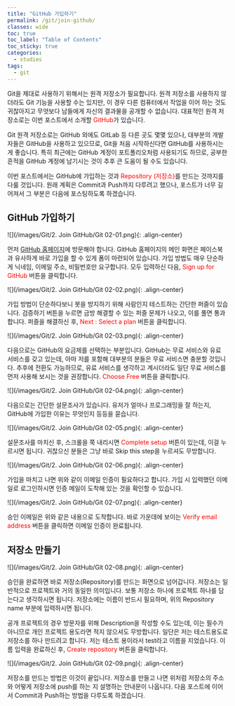 ```yaml
---
title: "GitHub 가입하기"
permalink: /git/join-github/
classes: wide
toc: true
toc_label: "Table of Contents"
toc_sticky: true
categories:
  - studies
tags:
  - git
---
```


Git을 제대로 사용하기 위해서는 원격 저장소가 필요합니다. 원격 저장소를 사용하지 않더라도 Git 기능을 사용할 수는 있지만, 이 경우 다른 컴퓨터에서 작업을 이어 하는 것도 귀찮아지고 무엇보다 남들에게 자신의 결과물을 공개할 수 없습니다. 대표적인 원격 저장소로는 이번 포스트에서 소개할 <span style="color:red">GitHub</span>가 있습니다.

Git 원격 저장소로는 GitHub 외에도 GitLab 등 다른 곳도 몇몇 있으나, 대부분의 개발자들은 GitHub을 사용하고 있으므로, Git을 처음 시작하신다면 GitHub를 사용하시는 게 좋습니다. 특히 최근에는 GitHub 계정이 포트폴리오처럼 사용되기도 하므로, 공부한 흔적을 GitHub 계정에 남기시는 것이 추후 큰 도움이 될 수도 있습니다.

이번 포스트에서는 GitHub에 가입하는 것과 <span style="color:red">Repository (저장소)</span>를 만드는 것까지를 다룰 것입니다. 원래 계획은 Commit과 Push까지 다루려고 했으나, 포스트가 너무 길어져서 그 부분은 다음에 포스팅하도록 하겠습니다.

## GitHub 가입하기

![](/images/Git/2. Join GitHub/Git 02-01.png){: .align-center}

먼저 [GitHub 홈페이지](https://github.com/)에 방문해야 합니다. GitHub 홈페이지의 메인 화면은 페이스북과 유사하게 바로 가입을 할 수 있게 폼이 마련되어 있습니다. 가입 방법도 매우 단순하게 닉네임, 이메일 주소, 비밀번호만 요구합니다. 모두 입력하신 다음, <span style="color:red">Sign up for GitHub</span> 버튼을 클릭합니다.

![](/images/Git/2. Join GitHub/Git 02-02.png){: .align-center}

가입 방법이 단순하다보니 봇을 방지하기 위해 사람인지 테스트하는 간단한 퍼즐이 있습니다. 검증하기 버튼을 누르면 금방 해결할 수 있는 퍼즐 문제가 나오고, 이를 풀면 통과합니다. 퍼즐을 해결하신 후, <span style="color:red">Next : Select a plan</span> 버튼을 클릭합니다.

![](/images/Git/2. Join GitHub/Git 02-03.png){: .align-center}

다음으로는 GitHub의 요금제를 선택하는 부분입니다. GitHub는 무료 서비스와 유료 서비스를 갖고 있는데, 아마 저를 포함해 대부분의 분들은 무료 서비스면 충분할 것입니다. 추후에 전환도 가능하므로, 유료 서비스를 생각하고 계시더라도 일단 무료 서비스를 먼저 사용해 보시는 것을 권장합니다. <span style="color:red">Choose Free</span> 버튼을 클릭합니다.

![](/images/Git/2. Join GitHub/Git 02-04.png){: .align-center}

다음으로는 간단한 설문조사가 있습니다. 유저가 얼마나 프로그래밍을 잘 하는지, GitHub에 가입한 이유는 무엇인지 등등을 묻습니다.

![](/images/Git/2. Join GitHub/Git 02-05.png){: .align-center}

설문조사를 마치신 후, 스크롤을 쭉 내리시면 <span style="color:red">Complete setup</span> 버튼이 있는데, 이걸 누르시면 됩니다. 귀찮으신 분들은 그냥 바로 Skip this step을 누르셔도 무방합니다.

![](/images/Git/2. Join GitHub/Git 02-06.png){: .align-center}

가입을 마치고 나면 위와 같이 이메일 인증이 필요하다고 합니다. 가입 시 입력했던 이메일로 로그인하시면 인증 메일이 도착해 있는 것을 확인할 수 있습니다.

![](/images/Git/2. Join GitHub/Git 02-07.png){: .align-center}

승인 이메일은 위와 같은 내용으로 도착합니다. 바로 가운데에 보이는 <span style="color:red">Verify email address</span> 버튼을 클릭하면 이메일 인증이 완료됩니다.

## 저장소 만들기

![](/images/Git/2. Join GitHub/Git 02-08.png){: .align-center}

승인을 완료하면 바로 저장소(Repository)를 만드는 화면으로 넘어갑니다. 저장소는 일반적으로 프로젝트와 거의 동일한 의미입니다. 보통 저장소 하나에 프로젝트 하나를 담는다고 생각하시면 됩니다. 저장소에는 이름이 반드시 필요하며, 위의 Repository name 부분에 입력하시면 됩니다.

공개 프로젝트의 경우 방문자를 위해 Description을 작성할 수도 있는데, 이는 필수가 아니므로 개인 프로젝트 용도라면 적지 않으셔도 무방합니다. 일단은 저는 테스트용도로 저장소를 하나 만드려고 합니다. 저는 테스트 용이라서 test라고 이름을 지었습니다. 이름 입력을 완료하신 후, <span style="color:red">Create repository</span> 버튼을 클릭합니다.

![](/images/Git/2. Join GitHub/Git 02-09.png){: .align-center}

저장소를 만드는 방법은 이것이 끝입니다. 저장소를 만들고 나면 위처럼 저장소의 주소와 어떻게 저장소에 push를 하는 지 설명하는 안내문이 나옵니다. 다음 포스트에 이어서 Commit과 Push하는 방법을 다루도록 하겠습니다.